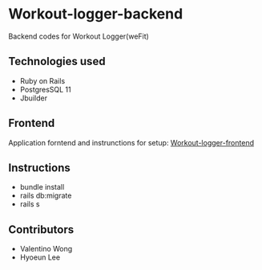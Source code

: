 # Workout-logger-backend
Backend codes for Workout Logger(weFit)

## Technologies used
- Ruby on Rails
- PostgresSQL 11
- Jbuilder 

## Frontend
Application forntend and instrunctions for setup: [Workout-logger-frontend](https://github.com/valentinowong/workout_logger_front_end)

## Instructions
- bundle install
- rails db:migrate
- rails s

## Contributors
- Valentino Wong
- Hyoeun Lee
